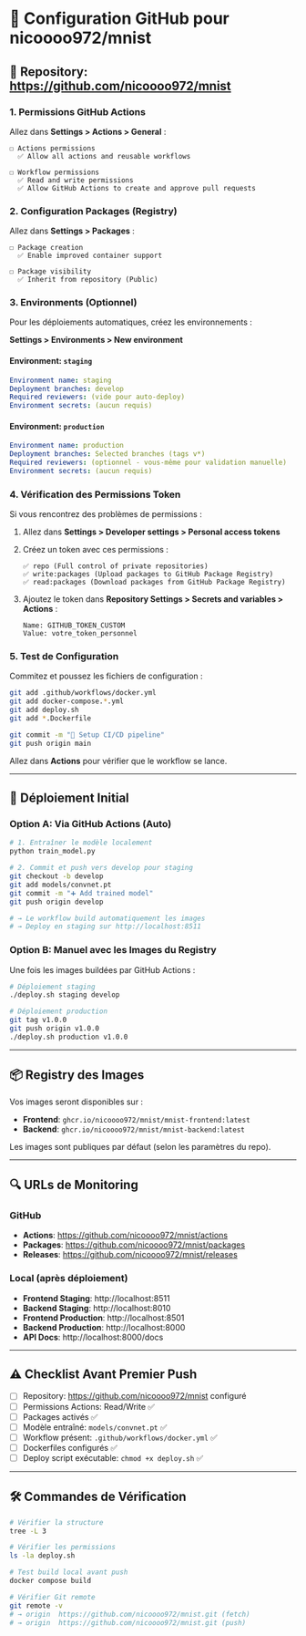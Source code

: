 # 🔧 Configuration GitHub pour nicoooo972/mnist

## 🎯 Repository: https://github.com/nicoooo972/mnist

### 1. **Permissions GitHub Actions**

Allez dans **Settings > Actions > General** :

```
☐ Actions permissions
  ✅ Allow all actions and reusable workflows

☐ Workflow permissions  
  ✅ Read and write permissions
  ✅ Allow GitHub Actions to create and approve pull requests
```

### 2. **Configuration Packages (Registry)**

Allez dans **Settings > Packages** :

```
☐ Package creation
  ✅ Enable improved container support

☐ Package visibility
  ✅ Inherit from repository (Public)
```

### 3. **Environments (Optionnel)**

Pour les déploiements automatiques, créez les environnements :

**Settings > Environments > New environment**

#### Environment: `staging`
```yaml
Environment name: staging
Deployment branches: develop
Required reviewers: (vide pour auto-deploy)
Environment secrets: (aucun requis)
```

#### Environment: `production`  
```yaml
Environment name: production
Deployment branches: Selected branches (tags v*)
Required reviewers: (optionnel - vous-même pour validation manuelle)
Environment secrets: (aucun requis)
```

### 4. **Vérification des Permissions Token**

Si vous rencontrez des problèmes de permissions :

1. Allez dans **Settings > Developer settings > Personal access tokens**
2. Créez un token avec ces permissions :
   ```
   ✅ repo (Full control of private repositories)
   ✅ write:packages (Upload packages to GitHub Package Registry)  
   ✅ read:packages (Download packages from GitHub Package Registry)
   ```

3. Ajoutez le token dans **Repository Settings > Secrets and variables > Actions** :
   ```
   Name: GITHUB_TOKEN_CUSTOM
   Value: votre_token_personnel
   ```

### 5. **Test de Configuration**

Commitez et poussez les fichiers de configuration :

```bash
git add .github/workflows/docker.yml
git add docker-compose.*.yml
git add deploy.sh
git add *.Dockerfile

git commit -m "🚀 Setup CI/CD pipeline"
git push origin main
```

Allez dans **Actions** pour vérifier que le workflow se lance.

---

## 🚀 Déploiement Initial

### **Option A: Via GitHub Actions (Auto)**

```bash
# 1. Entraîner le modèle localement
python train_model.py

# 2. Commit et push vers develop pour staging
git checkout -b develop
git add models/convnet.pt
git commit -m "➕ Add trained model"
git push origin develop

# → Le workflow build automatiquement les images
# → Deploy en staging sur http://localhost:8511
```

### **Option B: Manuel avec les Images du Registry**

Une fois les images buildées par GitHub Actions :

```bash
# Déploiement staging
./deploy.sh staging develop

# Déploiement production  
git tag v1.0.0
git push origin v1.0.0
./deploy.sh production v1.0.0
```

---

## 📦 Registry des Images

Vos images seront disponibles sur :

- **Frontend**: `ghcr.io/nicoooo972/mnist/mnist-frontend:latest`
- **Backend**: `ghcr.io/nicoooo972/mnist/mnist-backend:latest`

Les images sont publiques par défaut (selon les paramètres du repo).

---

## 🔍 URLs de Monitoring

### **GitHub**
- **Actions**: https://github.com/nicoooo972/mnist/actions
- **Packages**: https://github.com/nicoooo972/mnist/packages  
- **Releases**: https://github.com/nicoooo972/mnist/releases

### **Local (après déploiement)**
- **Frontend Staging**: http://localhost:8511
- **Backend Staging**: http://localhost:8010
- **Frontend Production**: http://localhost:8501
- **Backend Production**: http://localhost:8000
- **API Docs**: http://localhost:8000/docs

---

## ⚠️ Checklist Avant Premier Push

- [ ] Repository: https://github.com/nicoooo972/mnist configuré
- [ ] Permissions Actions: Read/Write ✅
- [ ] Packages activés ✅  
- [ ] Modèle entraîné: `models/convnet.pt` ✅
- [ ] Workflow présent: `.github/workflows/docker.yml` ✅
- [ ] Dockerfiles configurés ✅
- [ ] Deploy script exécutable: `chmod +x deploy.sh` ✅

---

## 🛠️ Commandes de Vérification

```bash
# Vérifier la structure
tree -L 3

# Vérifier les permissions
ls -la deploy.sh

# Test build local avant push
docker compose build

# Vérifier Git remote
git remote -v
# → origin  https://github.com/nicoooo972/mnist.git (fetch)
# → origin  https://github.com/nicoooo972/mnist.git (push)
``` 